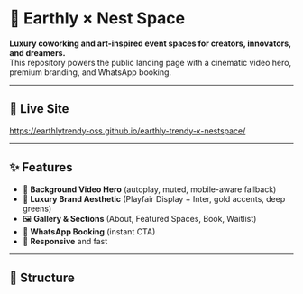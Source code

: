 # 🌿 Earthly × Nest Space

**Luxury coworking and art-inspired event spaces for creators, innovators, and dreamers.**  
This repository powers the public landing page with a cinematic video hero, premium branding, and WhatsApp booking.

---

## 🚀 Live Site
https://earthlytrendy-oss.github.io/earthly-trendy-x-nestspace/

---

## ✨ Features
- 🎥 **Background Video Hero** (autoplay, muted, mobile-aware fallback)
- 🌟 **Luxury Brand Aesthetic** (Playfair Display + Inter, gold accents, deep greens)
- 🖼️ **Gallery & Sections** (About, Featured Spaces, Book, Waitlist)
- 📲 **WhatsApp Booking** (instant CTA)
- 📱 **Responsive** and fast

---

## 📂 Structure

